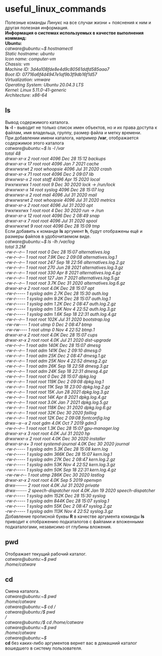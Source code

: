 # useful_linux_commands
Полезные команды Линукс на все случаи жизни + пояснения к ним и другая полезная информация.<br>
**Информация о системах используемых в качестве выполнения комманд:**<br>
**Ubuntu:**<br>
*catware@ubuntu:~$ hostnamectl<br>
   Static hostname: ubuntu<br>
         Icon name: computer-vm<br>
           Chassis: vm<br>
        Machine ID: 3d4a108fde8e4d9c80561ddfd585aaa7<br>
           Boot ID: 07716a6f4d4947e1af9b3f9db16f1d57<br>
    Virtualization: vmware<br>
  Operating System: Ubuntu 20.04.3 LTS<br>
            Kernel: Linux 5.11.0-41-generic<br>
      Architecture: x86-64*<br>
## ls
Вывод содержимого каталога.<br>
**ls -l** - выводит не только список имен объектов, но и их права доступа к файлам, имя владельца, группу, размер файла и метку времени.<br>
При добавлении имени каталога, например **/var**, отображается содержимое этого каталога<br>
*catware@ubuntu:~$ ls -l /var<br>
total 48<br>
drwxr-xr-x  2 root root     4096 Dec 28 15:12 backups<br>
drwxr-xr-x 17 root root     4096 Jan  7  2021 cache<br>
drwxrwsrwt  2 root whoopsie 4096 Jul 31  2020 crash<br>
drwxr-xr-x 71 root root     4096 Dec  2 09:07 lib<br>
drwxrwsr-x  2 root staff    4096 Apr 15  2020 local<br>
lrwxrwxrwx  1 root root        9 Dec 30  2020 lock -> /run/lock<br>
drwxrwxr-x 14 root syslog   4096 Dec 28 15:07 log<br>
drwxrwsr-x  2 root mail     4096 Jul 31  2020 mail<br>
drwxrwsrwt  2 root whoopsie 4096 Jul 31  2020 metrics<br>
drwxr-xr-x  2 root root     4096 Jul 31  2020 opt<br>
lrwxrwxrwx  1 root root        4 Dec 30  2020 run -> /run<br>
drwxr-xr-x 12 root root     4096 Dec  2 08:49 snap<br>
drwxr-xr-x  7 root root     4096 Jul 31  2020 spool<br>
drwxrwxrwt  9 root root     4096 Dec 28 15:09 tmp*<br>
Если добавить к команде **ls** аргумент **h**, будут отображены ещё и размеры файлов в удобочитаемом виде.<br>
*catware@ubuntu:~$ ls -lh /var/log<br>
total 3.2M<br>
-rw-r--r--  1 root              root               0 Dec 28 15:07 alternatives.log<br>
-rw-r--r--  1 root              root            7.9K Dec  2 09:08 alternatives.log.1<br>
-rw-r--r--  1 root              root             247 Sep 18 22:56 alternatives.log.2.gz<br>
-rw-r--r--  1 root              root             270 Jun 28  2021 alternatives.log.3.gz<br>
-rw-r--r--  1 root              root             330 Apr  8  2021 alternatives.log.4.gz<br>
-rw-r--r--  1 root              root             127 Jan  7  2021 alternatives.log.5.gz<br>
-rw-r--r--  1 root              root            3.7K Dec 31  2020 alternatives.log.6.gz<br>
drwxr-xr-x  2 root              root            4.0K Dec 28 15:07 apt<br>
-rw-r-----  1 syslog            adm             2.7K Dec 28 15:30 auth.log<br>
-rw-r-----  1 syslog            adm             9.2K Dec 28 15:07 auth.log.1<br>
-rw-r-----  1 syslog            adm             1.2K Dec  2 08:47 auth.log.2.gz<br>
-rw-r-----  1 syslog            adm             1.5K Nov  4 22:52 auth.log.3.gz<br>
-rw-r-----  1 syslog            adm             1.6K Sep 18 22:31 auth.log.4.gz<br>
-rw-r--r--  1 root              root            102K Jul 31  2020 bootstrap.log<br>
-rw-rw----  1 root              utmp               0 Dec  2 08:47 btmp<br>
-rw-rw----  1 root              utmp               0 Nov  4 22:52 btmp.1<br>
drwxr-xr-x  2 root              root            4.0K Dec 28 15:07 cups<br>
drwxr-xr-x  2 root              root            4.0K Jul 21  2020 dist-upgrade<br>
-rw-r--r--  1 root              adm             140K Dec 28 15:07 dmesg<br>
-rw-r--r--  1 root              adm             141K Dec  2 09:10 dmesg.0<br>
-rw-r--r--  1 root              adm              25K Dec  2 08:47 dmesg.1.gz<br>
-rw-r--r--  1 root              adm              25K Nov  4 22:52 dmesg.2.gz<br>
-rw-r--r--  1 root              adm              26K Sep 18 22:58 dmesg.3.gz<br>
-rw-r--r--  1 root              adm              24K Sep 18 22:31 dmesg.4.gz<br>
-rw-r--r--  1 root              root               0 Dec 28 15:07 dpkg.log<br>
-rw-r--r--  1 root              root            119K Dec  2 09:08 dpkg.log.1<br>
-rw-r--r--  1 root              root             11K Sep 18 23:00 dpkg.log.2.gz<br>
-rw-r--r--  1 root              root             15K Jun 28  2021 dpkg.log.3.gz<br>
-rw-r--r--  1 root              root             14K Apr  8  2021 dpkg.log.4.gz<br>
-rw-r--r--  1 root              root            3.0K Jan  7  2021 dpkg.log.5.gz<br>
-rw-r--r--  1 root              root            118K Dec 31  2020 dpkg.log.6.gz<br>
-rw-r--r--  1 root              root             32K Dec 30  2020 faillog<br>
-rw-r--r--  1 root              root             12K Dec  2 09:08 fontconfig.log<br>
drwx--x--x  2 root              gdm             4.0K Oct  7  2019 gdm3<br>
-rw-r--r--  1 root              root            1.3K Dec 28 15:07 gpu-manager.log<br>
drwxr-xr-x  3 root              root            4.0K Jul 31  2020 hp<br>
drwxrwxr-x  2 root              root            4.0K Dec 30  2020 installer<br>
drwxr-sr-x+ 3 root              systemd-journal 4.0K Dec 30  2020 journal<br>
-rw-r-----  1 syslog            adm             5.3K Dec 28 15:08 kern.log<br>
-rw-r-----  1 syslog            adm             366K Dec 28 15:07 kern.log.1<br>
-rw-r-----  1 syslog            adm              27K Dec  2 08:47 kern.log.2.gz<br>
-rw-r-----  1 syslog            adm              53K Nov  4 22:52 kern.log.3.gz<br>
-rw-r-----  1 syslog            adm              50K Sep 18 22:31 kern.log.4.gz<br>
-rw-rw-r--  1 root              utmp            286K Dec 30  2020 lastlog<br>
drwxr-xr-x  2 root              root            4.0K Sep  5  2019 openvpn<br>
drwx------  2 root              root            4.0K Jul 31  2020 private<br>
drwx------  2 speech-dispatcher root            4.0K Jan 19  2020 speech-dispatcher<br>
-rw-r-----  1 syslog            adm             152K Dec 28 15:30 syslog<br>
-rw-r-----  1 syslog            adm             844K Dec 28 15:07 syslog.1<br>
-rw-r-----  1 syslog            adm              55K Dec  2 08:47 syslog.2.gz<br>
-rw-r-----  1 syslog            adm             113K Nov  4 22:52 syslog.3.gz*<br>
Добавление прописной буквы **R** в качестве аргумента команды **ls** приводит к отображению подкаталогов с файлами и вложенными подкаталогами, независимо от глубины вложения.
## pwd
Отображает текущий рабочий каталог.<br>
*catware@ubuntu:~$ pwd<br>
/home/catware*<br>
## cd
Смена каталога.<br>
*catware@ubuntu:~$ pwd<br>
/home/catware<br>
catware@ubuntu:~$ cd /<br>
catware@ubuntu:/$ pwd<br>
/<br>
catware@ubuntu:/$ cd /home/catware<br>
catware@ubuntu:~$ pwd<br>
/home/catware<br>
catware@ubuntu:~$*<br> 
**cd** без каких-либо аргументов вернет вас в домашний каталог вошедшего в систему пользователя.
